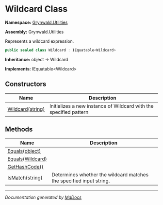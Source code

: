 # Wildcard Class

**Namespace:** [Grynwald.Utilities](../Namespace.md)

**Assembly:** Grynwald.Utilities

Represents a wildcard expression.

```csharp
public sealed class Wildcard : IEquatable<Wildcard>
```

**Inheritance:** object → Wildcard

**Implements:** IEquatable\<Wildcard\>

## Constructors

| Name                                | Description                                                       |
| ----------------------------------- | ----------------------------------------------------------------- |
| [Wildcard(string)](Constructors.md) | Initializes a new instance of Wildcard with the specified pattern |

## Methods

| Name                                                 | Description                                                         |
| ---------------------------------------------------- | ------------------------------------------------------------------- |
| [Equals(object)](Methods/Equals.md#equalsobject)     |                                                                     |
| [Equals(Wildcard)](Methods/Equals.md#equalswildcard) |                                                                     |
| [GetHashCode()](Methods/GetHashCode.md)              |                                                                     |
| [IsMatch(string)](Methods/IsMatch.md)                | Determines whether the wildcard matches the specified input string. |
___

*Documentation generated by [MdDocs](https://github.com/ap0llo/mddocs)*
